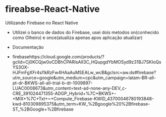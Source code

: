 # fireabse-React-Native
Utilizando Firebase no React Native

- Utilizei o banco de dados do Firebase, usei dois metodos on(conhecido como Olheiro) e once(atualiza apenas apos aplicação atualizar)
- Documentação

- firebasehttps://cloud.google.com/products/?gclid=Cj0KCQjw0oCDBhCPARIsAII3C_HQupgdYbMOSyd9z31BJ7SKIoQsYS3OX-HJFmFgXFr4sI1kRzFw4HAaAuMSEALw_wcB&gclsrc=aw.ds#firebase?utm_source=google&utm_medium=cpc&utm_campaign=latam-BR-all-pt-dr-BKWS-all-all-trial-b-dr-1009897-LUAC0008673&utm_content=text-ad-none-any-DEV_c-CRE_391024471355-ADGP_Hybrid+%7C+BKWS+-+MIX+%7C+Txt+~+Compute_Firebase-KWID_43700046780193848-kwd-810309895375&utm_term=KW_%2Bgoogle%20%2Bfirebase-ST_%2BGoogle+%2Bfirebase
